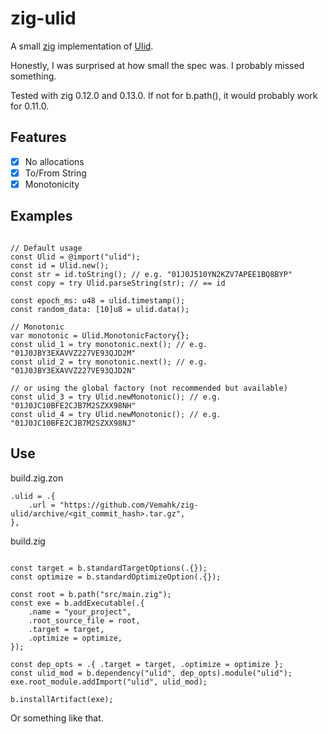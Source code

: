 # zig-ulid

A small [zig](https://ziglang.org/) implementation of [Ulid](https://github.com/ulid/spec).

Honestly, I was surprised at how small the spec was.  I probably missed something.

Tested with zig 0.12.0 and 0.13.0.  If not for b.path(), it would probably work for 0.11.0.

## Features

- [x] No allocations
- [x] To/From String
- [x] Monotonicity

## Examples

```zig

// Default usage
const Ulid = @import("ulid");
const id = Ulid.new();
const str = id.toString(); // e.g. "01J0J510YN2KZV7APEE1BQ8BYP"
const copy = try Ulid.parseString(str); // == id

const epoch_ms: u48 = ulid.timestamp();
const random_data: [10]u8 = ulid.data();

// Monotonic
var monotonic = Ulid.MonotonicFactory{};
const ulid_1 = try monotonic.next(); // e.g. "01J0JBY3EXAVVZ227VE93QJD2M"
const ulid_2 = try monotonic.next(); // e.g. "01J0JBY3EXAVVZ227VE93QJD2N"

// or using the global factory (not recommended but available)
const ulid_3 = try Ulid.newMonotonic(); // e.g. "01J0JC10BFE2CJB7M2SZXX98NH"
const ulid_4 = try Ulid.newMonotonic(); // e.g. "01J0JC10BFE2CJB7M2SZXX98NJ"

```

## Use

build.zig.zon

```
.ulid = .{
    .url = "https://github.com/Vemahk/zig-ulid/archive/<git_commit_hash>.tar.gz",
},
```

build.zig

```zig

const target = b.standardTargetOptions(.{});
const optimize = b.standardOptimizeOption(.{});

const root = b.path("src/main.zig");
const exe = b.addExecutable(.{
    .name = "your_project",
    .root_source_file = root,
    .target = target,
    .optimize = optimize,
});

const dep_opts = .{ .target = target, .optimize = optimize };
const ulid_mod = b.dependency("ulid", dep_opts).module("ulid");
exe.root_module.addImport("ulid", ulid_mod);

b.installArtifact(exe);

```

Or something like that.
